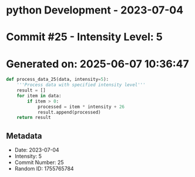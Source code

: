﻿# python Development - 2023-07-04
# Commit #25 - Intensity Level: 5
# Generated on: 2025-06-07 10:36:47
```python
def process_data_25(data, intensity=5):
    '''Process data with specified intensity level'''
    result = []
    for item in data:
        if item > 0:
            processed = item * intensity + 26
            result.append(processed)
    return result
```
## Metadata
- Date: 2023-07-04
- Intensity: 5
- Commit Number: 25
- Random ID: 1755765784
